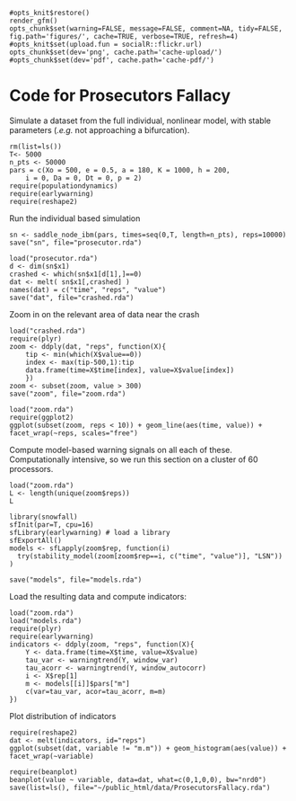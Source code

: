 ``` {r echo=FALSE}
#opts_knit$restore()
render_gfm()
opts_chunk$set(warning=FALSE, message=FALSE, comment=NA, tidy=FALSE, fig.path='figures/', cache=TRUE, verbose=TRUE, refresh=4) 
#opts_knit$set(upload.fun = socialR::flickr.url)
opts_chunk$set(dev='png', cache.path='cache-upload/')
#opts_chunk$set(dev='pdf', cache.path='cache-pdf/')
````

# Code for Prosecutors Fallacy 

Simulate a dataset from the full individual, nonlinear model, with stable parameters (*.e.g.* not approaching a bifurcation).

``` {r }
rm(list=ls())
T<- 5000
n_pts <- 50000
pars = c(Xo = 500, e = 0.5, a = 180, K = 1000, h = 200,
    i = 0, Da = 0, Dt = 0, p = 2)
require(populationdynamics)
require(earlywarning)
require(reshape2)
````
Run the individual based simulation
``` {r }
sn <- saddle_node_ibm(pars, times=seq(0,T, length=n_pts), reps=10000)
save("sn", file="prosecutor.rda")
````

``` {r }
load("prosecutor.rda")
d <- dim(sn$x1)
crashed <- which(sn$x1[d[1],]==0)
dat <- melt( sn$x1[,crashed] )
names(dat) = c("time", "reps", "value")
save("dat", file="crashed.rda")
````

Zoom in on the relevant area of data near the crash

``` {r }
load("crashed.rda")
require(plyr)
zoom <- ddply(dat, "reps", function(X){
    tip <- min(which(X$value==0))
    index <- max(tip-500,1):tip
    data.frame(time=X$time[index], value=X$value[index])
    })
zoom <- subset(zoom, value > 300)
save("zoom", file="zoom.rda")
````

``` {r replicate_crashes}
load("zoom.rda")
require(ggplot2)
ggplot(subset(zoom, reps < 10)) + geom_line(aes(time, value)) + facet_wrap(~reps, scales="free")
````

Compute model-based warning signals on all each of these.  
Computationally intensive, so we run this section on a cluster of 60 processors.  

``` {r }
load("zoom.rda")
L <- length(unique(zoom$reps))
L
````


``` {r parallel}
library(snowfall)
sfInit(par=T, cpu=16)
sfLibrary(earlywarning) # load a library
sfExportAll()
models <- sfLapply(zoom$rep, function(i)
  try(stability_model(zoom[zoom$rep==i, c("time", "value")], "LSN"))
)
````

``` {r }
save("models", file="models.rda")
````

Load the resulting data and compute indicators:

``` {r  refresh=2 }
load("zoom.rda")
load("models.rda")
require(plyr)
require(earlywarning)
indicators <- ddply(zoom, "reps", function(X){
    Y <- data.frame(time=X$time, value=X$value)
    tau_var <- warningtrend(Y, window_var)
    tau_acorr <- warningtrend(Y, window_autocorr)
    i <- X$rep[1]
    m <- models[[i]]$pars["m"]
    c(var=tau_var, acor=tau_acorr, m=m)
})
````

Plot distribution of indicators

``` {r indicator_plot, fig.height=3, fig.width=5, refresh=2 }
require(reshape2)
dat <- melt(indicators, id="reps")
ggplot(subset(dat, variable != "m.m")) + geom_histogram(aes(value)) + facet_wrap(~variable)
````


``` {r beanplot, fig.height=4, fig.width=5, refresh=2}
require(beanplot)
beanplot(value ~ variable, data=dat, what=c(0,1,0,0), bw="nrd0")
save(list=ls(), file="~/public_html/data/ProsecutorsFallacy.rda")
````





